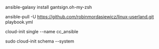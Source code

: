 
ansible-galaxy install gantsign.oh-my-zsh

ansible-pull -U https://github.com/robinmordasiewicz/linux-userland.git playbook.yml

cloud-init single --name cc_ansible

sudo cloud-init schema --system
